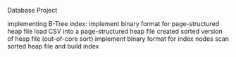 Database Project

implementing B-Tree index:
  implement binary format for page-structured heap file
  load CSV into a page-structured heap file
  created sorted version of heap file (out-of-core sort)
  implement binary format for index nodes
  scan sorted heap file and build index

